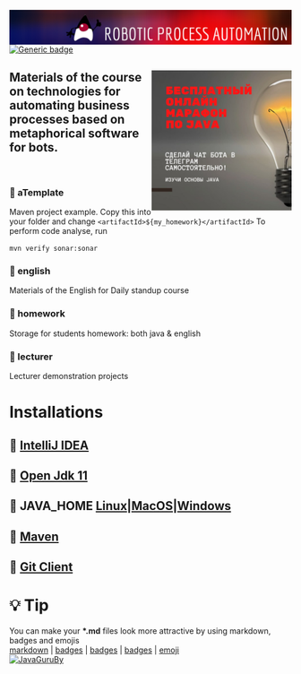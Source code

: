 <p> 
  <img src="img/rpa-git-banner-2.png" align="right">
</p>

[![Generic badge](https://img.shields.io/badge/rpa-S5-fa0000.svg)](https://moodle.jrr.by/)

<h2> <img src="img/frpa_s2.jpeg" align="right" width="250">
  Materials of the course on technologies for automating business processes based on metaphorical software for bots.
</h2>

<br>

### :open_file_folder: aTemplate
Maven project example. Copy this into your folder and change `<artifactId>${my_homework}</artifactId>`
To perform code analyse, run 
```
mvn verify sonar:sonar
```
### :open_file_folder: english
Materials of the English for Daily standup course
### :open_file_folder: homework
Storage for students homework: both java & english
### :open_file_folder: lecturer
Lecturer demonstration projects 

# Installations

## :bookmark_tabs: [IntelliJ IDEA](https://www.jetbrains.com/idea/)
## :bookmark_tabs: [Open Jdk 11](https://mkyong.com/java/what-is-new-in-java-11/)
## :bookmark_tabs: JAVA_HOME [Linux](https://mkyong.com/java/how-to-add-java_home-on-ubuntu/)|[MacOS](https://mkyong.com/java/how-to-set-java_home-environment-variable-on-mac-os-x/)|[Windows](https://mkyong.com/java/how-to-set-java_home-on-windows-10/)
## :bookmark_tabs: [Maven](https://mkyong.com/tutorials/maven-tutorials/)
## :bookmark_tabs: [Git Client](https://git-scm.com/downloads)

# :bulb: Tip
You can make your **\*.md** files look more attractive by using markdown, badges and emojis <br>
[markdown](https://guides.github.com/features/mastering-markdown/) | [badges](https://github.com/Naereen/badges) | [badges](https://github.com/Ileriayo/markdown-badges) | [badges](https://gist.github.com/tterb/982ae14a9307b80117dbf49f624ce0e8) | [emoji](https://github.com/ikatyang/emoji-cheat-sheet/blob/master/README.md)
<br>
[![JavaGuruBy](https://github-readme-stats.vercel.app/api?username=javaGuruBY&theme=default)](https://moodle.jrr.by/)
